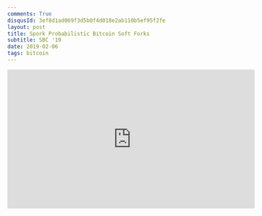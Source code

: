 ```yaml
---
comments: True
disqusId: 3ef8d1ad069f3d5b0f4d018e2ab110b5ef95f2fe
layout: post
title: Spork Probabilistic Bitcoin Soft Forks
subtitle: SBC '19
date: 2019-02-06
tags: bitcoin
---
```


<iframe width="560" height="315" src="https://www.youtube.com/embed/J1CP7qbnpqA" title="YouTube video player" frameborder="0" allow="accelerometer; autoplay; clipboard-write; encrypted-media; gyroscope; picture-in-picture" allowfullscreen></iframe>
